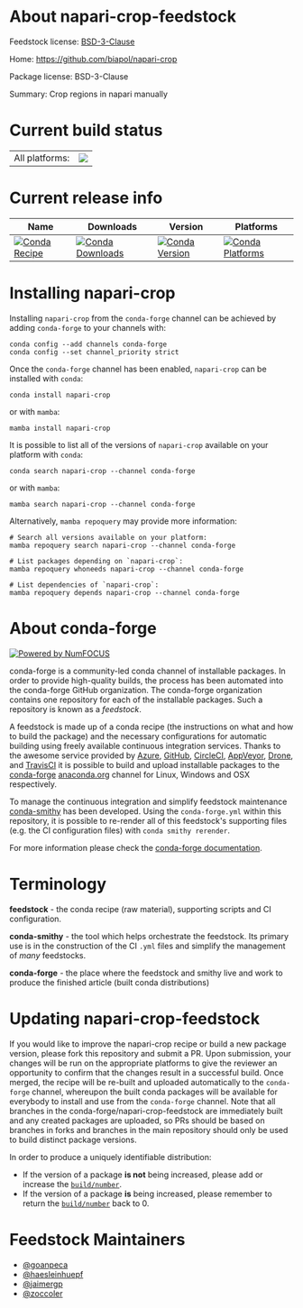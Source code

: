 About napari-crop-feedstock
===========================

Feedstock license: [BSD-3-Clause](https://github.com/conda-forge/napari-crop-feedstock/blob/main/LICENSE.txt)

Home: https://github.com/biapol/napari-crop

Package license: BSD-3-Clause

Summary: Crop regions in napari manually

Current build status
====================


<table><tr><td>All platforms:</td>
    <td>
      <a href="https://dev.azure.com/conda-forge/feedstock-builds/_build/latest?definitionId=15264&branchName=main">
        <img src="https://dev.azure.com/conda-forge/feedstock-builds/_apis/build/status/napari-crop-feedstock?branchName=main">
      </a>
    </td>
  </tr>
</table>

Current release info
====================

| Name | Downloads | Version | Platforms |
| --- | --- | --- | --- |
| [![Conda Recipe](https://img.shields.io/badge/recipe-napari--crop-green.svg)](https://anaconda.org/conda-forge/napari-crop) | [![Conda Downloads](https://img.shields.io/conda/dn/conda-forge/napari-crop.svg)](https://anaconda.org/conda-forge/napari-crop) | [![Conda Version](https://img.shields.io/conda/vn/conda-forge/napari-crop.svg)](https://anaconda.org/conda-forge/napari-crop) | [![Conda Platforms](https://img.shields.io/conda/pn/conda-forge/napari-crop.svg)](https://anaconda.org/conda-forge/napari-crop) |

Installing napari-crop
======================

Installing `napari-crop` from the `conda-forge` channel can be achieved by adding `conda-forge` to your channels with:

```
conda config --add channels conda-forge
conda config --set channel_priority strict
```

Once the `conda-forge` channel has been enabled, `napari-crop` can be installed with `conda`:

```
conda install napari-crop
```

or with `mamba`:

```
mamba install napari-crop
```

It is possible to list all of the versions of `napari-crop` available on your platform with `conda`:

```
conda search napari-crop --channel conda-forge
```

or with `mamba`:

```
mamba search napari-crop --channel conda-forge
```

Alternatively, `mamba repoquery` may provide more information:

```
# Search all versions available on your platform:
mamba repoquery search napari-crop --channel conda-forge

# List packages depending on `napari-crop`:
mamba repoquery whoneeds napari-crop --channel conda-forge

# List dependencies of `napari-crop`:
mamba repoquery depends napari-crop --channel conda-forge
```


About conda-forge
=================

[![Powered by
NumFOCUS](https://img.shields.io/badge/powered%20by-NumFOCUS-orange.svg?style=flat&colorA=E1523D&colorB=007D8A)](https://numfocus.org)

conda-forge is a community-led conda channel of installable packages.
In order to provide high-quality builds, the process has been automated into the
conda-forge GitHub organization. The conda-forge organization contains one repository
for each of the installable packages. Such a repository is known as a *feedstock*.

A feedstock is made up of a conda recipe (the instructions on what and how to build
the package) and the necessary configurations for automatic building using freely
available continuous integration services. Thanks to the awesome service provided by
[Azure](https://azure.microsoft.com/en-us/services/devops/), [GitHub](https://github.com/),
[CircleCI](https://circleci.com/), [AppVeyor](https://www.appveyor.com/),
[Drone](https://cloud.drone.io/welcome), and [TravisCI](https://travis-ci.com/)
it is possible to build and upload installable packages to the
[conda-forge](https://anaconda.org/conda-forge) [anaconda.org](https://anaconda.org/)
channel for Linux, Windows and OSX respectively.

To manage the continuous integration and simplify feedstock maintenance
[conda-smithy](https://github.com/conda-forge/conda-smithy) has been developed.
Using the ``conda-forge.yml`` within this repository, it is possible to re-render all of
this feedstock's supporting files (e.g. the CI configuration files) with ``conda smithy rerender``.

For more information please check the [conda-forge documentation](https://conda-forge.org/docs/).

Terminology
===========

**feedstock** - the conda recipe (raw material), supporting scripts and CI configuration.

**conda-smithy** - the tool which helps orchestrate the feedstock.
                   Its primary use is in the construction of the CI ``.yml`` files
                   and simplify the management of *many* feedstocks.

**conda-forge** - the place where the feedstock and smithy live and work to
                  produce the finished article (built conda distributions)


Updating napari-crop-feedstock
==============================

If you would like to improve the napari-crop recipe or build a new
package version, please fork this repository and submit a PR. Upon submission,
your changes will be run on the appropriate platforms to give the reviewer an
opportunity to confirm that the changes result in a successful build. Once
merged, the recipe will be re-built and uploaded automatically to the
`conda-forge` channel, whereupon the built conda packages will be available for
everybody to install and use from the `conda-forge` channel.
Note that all branches in the conda-forge/napari-crop-feedstock are
immediately built and any created packages are uploaded, so PRs should be based
on branches in forks and branches in the main repository should only be used to
build distinct package versions.

In order to produce a uniquely identifiable distribution:
 * If the version of a package **is not** being increased, please add or increase
   the [``build/number``](https://docs.conda.io/projects/conda-build/en/latest/resources/define-metadata.html#build-number-and-string).
 * If the version of a package **is** being increased, please remember to return
   the [``build/number``](https://docs.conda.io/projects/conda-build/en/latest/resources/define-metadata.html#build-number-and-string)
   back to 0.

Feedstock Maintainers
=====================

* [@goanpeca](https://github.com/goanpeca/)
* [@haesleinhuepf](https://github.com/haesleinhuepf/)
* [@jaimergp](https://github.com/jaimergp/)
* [@zoccoler](https://github.com/zoccoler/)

